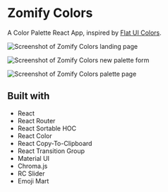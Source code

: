 # Zomify Colors

A Color Palette React App, inspired by [Flat UI Colors](https://flatuicolors.com/).

![Screenshot of Zomify Colors landing page](https://raw.githubusercontent.com/zomeru/zoms-color-palette/main/src/assets/screenshots/Zomify-Colors.png?token=AEWG3TFEJZI2TJNQS2473TDA7PWUA)

![Screenshot of Zomify Colors new palette form](https://raw.githubusercontent.com/zomeru/zoms-color-palette/main/src/assets/screenshots/Zomify-Colors-4.png?token=AEWG3TCVCIW7WYLYAHESWPDA7PWZE)

![Screenshot of Zomify Colors palette page](https://raw.githubusercontent.com/zomeru/zoms-color-palette/main/src/assets/screenshots/Zomify-Colors-2.png?token=AEWG3TD3DCMKIWXM63CKSH3A7PW4Q)

## Built with

- React
- React Router
- React Sortable HOC
- React Color
- React Copy-To-Clipboard
- React Transition Group
- Material UI
- Chroma.js
- RC Slider
- Emoji Mart
